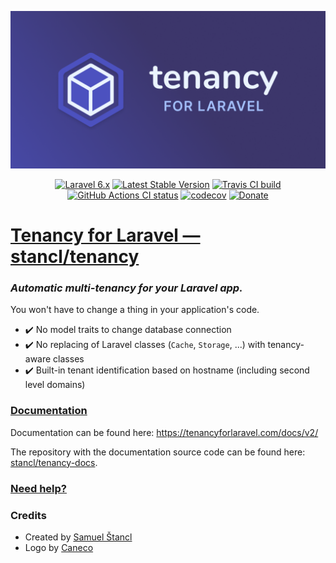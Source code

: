 <p align="center">
    <a href="https://tenancyforlaravel.com"><img width="800" src="/art/logo.png" alt="Tenancy for Laravel logo" /></a>
</p>

<p align="center">
    <a href="https://laravel.com"><img alt="Laravel 6.x" src="https://img.shields.io/badge/laravel-6.x-red.svg"></a>
    <a href="https://packagist.org/packages/stancl/tenancy"><img alt="Latest Stable Version" src="https://poser.pugx.org/stancl/tenancy/version"></a>
    <a href="https://travis-ci.com/stancl/tenancy"><img alt="Travis CI build" src="https://travis-ci.com/stancl/tenancy.svg?branch=2.x"></a>
    <a href="https://github.com/stancl/tenancy/actions"><img alt="GitHub Actions CI status" src="https://github.com/stancl/tenancy/workflows/CI/badge.svg"></a>
    <a href="https://codecov.io/gh/stancl/tenancy"><img alt="codecov" src="https://codecov.io/gh/stancl/tenancy/branch/2.x/graph/badge.svg"></a>
    <a href="https://github.com/stancl/tenancy/blob/2.x/DONATIONS.md"><img alt="Donate" src="https://img.shields.io/badge/Donate-%3C3-red"></a>
</p>

<h1><a href="https://tenancyforlaravel.com">Tenancy for Laravel &mdash; stancl/tenancy</a></h1>

### *Automatic multi-tenancy for your Laravel app.*

You won't have to change a thing in your application's code.

- :heavy_check_mark: No model traits to change database connection
- :heavy_check_mark: No replacing of Laravel classes (`Cache`, `Storage`, ...) with tenancy-aware classes
- :heavy_check_mark: Built-in tenant identification based on hostname (including second level domains)

### [Documentation](https://tenancyforlaravel.com/docs/v2/)

Documentation can be found here: https://tenancyforlaravel.com/docs/v2/

The repository with the documentation source code can be found here: [stancl/tenancy-docs](https://github.com/stancl/tenancy-docs).

### [Need help?](https://github.com/stancl/tenancy/blob/2.x/SUPPORT.md)

### Credits

- Created by [Samuel Štancl](https://github.com/stancl)
- Logo by [Caneco](https://twitter.com/caneco)
